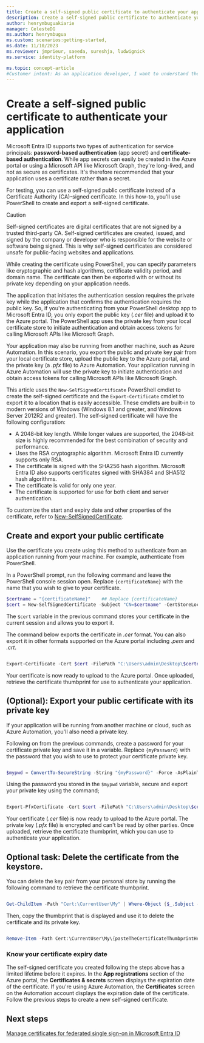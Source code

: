 ```yaml
---
title: Create a self-signed public certificate to authenticate your application
description: Create a self-signed public certificate to authenticate your application.
author: henrymbuguakiarie
manager: CelesteDG
ms.author: henrymbugua
ms.custom: scenarios:getting-started, 
ms.date: 11/10/2023
ms.reviewer: jmprieur, saeeda, sureshja, ludwignick
ms.service: identity-platform

ms.topic: concept-article
#Customer intent: As an application developer, I want to understand the basic concepts of authentication and authorization in the Microsoft identity platform.
---
```


# Create a self-signed public certificate to authenticate your application

Microsoft Entra ID supports two types of authentication for service principals: **password-based authentication** (app secret) and **certificate-based authentication**. While app secrets can easily be created in the Azure portal or using a Microsoft API like Microsoft Graph, they're long-lived, and not as secure as certificates. It's therefore recommended that your application uses a certificate rather than a secret.

For testing, you can use a self-signed public certificate instead of a Certificate Authority (CA)-signed certificate. In this how-to, you'll use PowerShell to create and export a self-signed certificate.

> [!CAUTION]
> Self-signed certificates are digital certificates that are not signed by a trusted third-party CA. Self-signed certificates are created, issued, and signed by the company or developer who is responsible for the website or software being signed. This is why self-signed certificates are considered unsafe for public-facing websites and applications.

While creating the certificate using PowerShell, you can specify parameters like cryptographic and hash algorithms, certificate validity period, and domain name. The certificate can then be exported with or without its private key depending on your application needs.

The application that initiates the authentication session requires the private key while the application that confirms the authentication requires the public key. So, if you're authenticating from your PowerShell desktop app to Microsoft Entra ID, you only export the public key (_.cer_ file) and upload it to the Azure portal. The PowerShell app uses the private key from your local certificate store to initiate authentication and obtain access tokens for calling Microsoft APIs like Microsoft Graph.

Your application may also be running from another machine, such as Azure Automation. In this scenario, you export the public and private key pair from your local certificate store, upload the public key to the Azure portal, and the private key (a *.pfx* file) to Azure Automation. Your application running in Azure Automation will use the private key to initiate authentication and obtain access tokens for calling Microsoft APIs like Microsoft Graph.

This article uses the `New-SelfSignedCertificate` PowerShell cmdlet to create the self-signed certificate and the `Export-Certificate` cmdlet to export it to a location that is easily accessible. These cmdlets are built-in to modern versions of Windows (Windows 8.1 and greater, and Windows Server 2012R2 and greater). The self-signed certificate will have the following configuration:

- A 2048-bit key length. While longer values are supported, the 2048-bit size is highly recommended for the best combination of security and performance.
- Uses the RSA cryptographic algorithm. Microsoft Entra ID currently supports only RSA.
- The certificate is signed with the SHA256 hash algorithm. Microsoft Entra ID also supports certificates signed with SHA384 and SHA512 hash algorithms.
- The certificate is valid for only one year.
- The certificate is supported for use for both client and server authentication.

To customize the start and expiry date and other properties of the certificate, refer to [New-SelfSignedCertificate](/powershell/module/pki/new-selfsignedcertificate?view=windowsserver2019-ps&preserve-view=true).

## Create and export your public certificate

Use the certificate you create using this method to authenticate from an application running from your machine. For example, authenticate from PowerShell.

In a PowerShell prompt, run the following command and leave the PowerShell console session open. Replace `{certificateName}` with the name that you wish to give to your certificate.

```powershell
$certname = "{certificateName}"    ## Replace {certificateName}
$cert = New-SelfSignedCertificate -Subject "CN=$certname" -CertStoreLocation "Cert:\CurrentUser\My" -KeyExportPolicy Exportable -KeySpec Signature -KeyLength 2048 -KeyAlgorithm RSA -HashAlgorithm SHA256

```

The `$cert` variable in the previous command stores your certificate in the current session and allows you to export it.

The command below exports the certificate in *.cer* format. You can also export it in other formats supported on the Azure portal including *.pem* and *.crt*.

```powershell

Export-Certificate -Cert $cert -FilePath "C:\Users\admin\Desktop\$certname.cer"   ## Specify your preferred location

```

Your certificate is now ready to upload to the Azure portal. Once uploaded, retrieve the certificate thumbprint for use to authenticate your application.

## (Optional): Export your public certificate with its private key

If your application will be running from another machine or cloud, such as Azure Automation, you'll also need a private key.

Following on from the previous commands, create a password for your certificate private key and save it in a variable. Replace `{myPassword}` with the password that you wish to use to protect your certificate private key.

```powershell

$mypwd = ConvertTo-SecureString -String "{myPassword}" -Force -AsPlainText  ## Replace {myPassword}

```

Using the password you stored in the `$mypwd` variable, secure and export your private key using the command;

```powershell

Export-PfxCertificate -Cert $cert -FilePath "C:\Users\admin\Desktop\$certname.pfx" -Password $mypwd   ## Specify your preferred location

```

Your certificate (_.cer_ file) is now ready to upload to the Azure portal. The private key (_.pfx_ file) is encrypted and can't be read by other parties. Once uploaded, retrieve the certificate thumbprint, which you can use to authenticate your application.

## Optional task: Delete the certificate from the keystore.

You can delete the key pair from your personal store by running the following command to retrieve the certificate thumbprint.

```powershell

Get-ChildItem -Path "Cert:\CurrentUser\My" | Where-Object {$_.Subject -Match "$certname"} | Select-Object Thumbprint, FriendlyName

```

Then, copy the thumbprint that is displayed and use it to delete the certificate and its private key.

```powershell

Remove-Item -Path Cert:\CurrentUser\My\{pasteTheCertificateThumbprintHere} -DeleteKey

```

### Know your certificate expiry date

The self-signed certificate you created following the steps above has a limited lifetime before it expires. In the **App registrations** section of the Azure portal, the **Certificates & secrets** screen displays the expiration date of the certificate. If you're using Azure Automation, the **Certificates** screen on the Automation account displays the expiration date of the certificate. Follow the previous steps to create a new self-signed certificate.

## Next steps

[Manage certificates for federated single sign-on in Microsoft Entra ID](~/identity/enterprise-apps/tutorial-manage-certificates-for-federated-single-sign-on.md)

